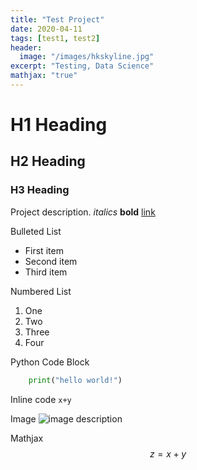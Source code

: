 ```yaml
---
title: "Test Project"
date: 2020-04-11
tags: [test1, test2]
header:
  image: "/images/hkskyline.jpg"
excerpt: "Testing, Data Science"
mathjax: "true"
---
```


# H1 Heading
## H2 Heading
### H3 Heading

Project description.
*italics*
**bold**
[link](https://github.com)

Bulleted List
- First item
- Second item
- Third item

Numbered List
1. One
2. Two
3. Three
4. Four

Python Code Block
```python
    print("hello world!")
```

Inline code `x+y`

Image
<img src="{{ site url }}{{ site.baseurl }}/images/hkskyline.jpg" alt="image description">

Mathjax
$$z=x+y$$
